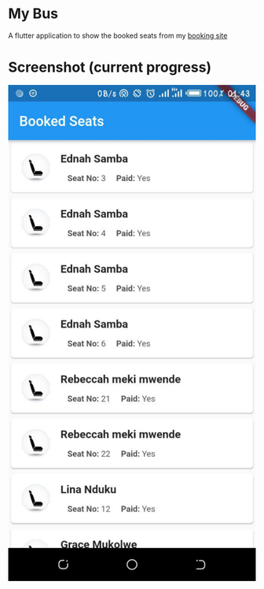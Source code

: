 # My Bus

A  flutter application to show the booked seats from my [booking site](https://james-muriithi.github.io/bus/)

# Screenshot (current progress)

![Screen Shot](https://raw.githubusercontent.com/james-muriithi/mybus/master/screenshot.jpg)